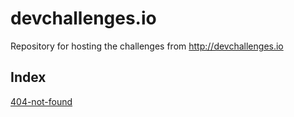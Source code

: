 # devchallenges.io
Repository for hosting the challenges from http://devchallenges.io

## Index
[404-not-found](https://lmarchesoti.github.io/devchallenges.io/404-not-found/)
